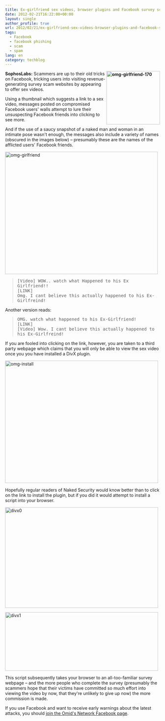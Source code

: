 ```yaml
---
title: Ex-girlfriend sex videos, browser plugins and Facebook survey scams
date: 2012-02-21T16:22:00+00:00
layout: single
author_profile: true
url: 2012/02/21/ex-girlfriend-sex-videos-browser-plugins-and-facebook-survey-scams/
tags:
  - Facebook
  - facebook phishing
  - scam
  - spam
lang: en
category: techblog
---
```

**[<img title="omg-girlfriend-170" border="0" alt="omg-girlfriend-170" align="right" src="http://lh5.ggpht.com/-9L4BgI7WywI/T0O66MD9TCI/AAAAAAAAE5o/sF3dlSwuJfw/omg-girlfriend-170_thumb.jpg?imgmax=800" width="174" height="174" />](http://lh5.ggpht.com/-vmOud57TbcU/T0O6mMjV6yI/AAAAAAAAE5g/0lDrD-uzHfQ/s1600-h/omg-girlfriend-170%25255B2%25255D.jpg)SophosLabs:** Scammers are up to their old tricks on Facebook, tricking users into visiting revenue-generating survey scam websites by appearing to offer sex videos. 

Using a thumbnail which suggests a link to a sex video, messages posted on compromised Facebook users' walls attempt to lure their unsuspecting Facebook friends into clicking to see more. 

And if the use of a saucy snapshot of a naked man and woman in an intimate pose wasn't enough, the messages also include a variety of names (obscured in the images below) – presumably these are the names of the afflicted users' Facebook friends. 

[<img title="omg-girlfriend" border="0" alt="omg-girlfriend" src="http://lh6.ggpht.com/-yLwZm0HmGIw/T0O8GGv-ZuI/AAAAAAAAE54/wfSxucH6iek/omg-girlfriend_thumb%25255B2%25255D.jpg?imgmax=800" width="497" height="399" />](http://lh5.ggpht.com/-3NtnCavX2ic/T0O7K5z2hzI/AAAAAAAAE5w/59ehtjwBS74/s1600-h/omg-girlfriend%25255B4%25255D.jpg) 

> <tt>[Video] WOW.. watch what Happened to his Ex Girlfriend!!</tt>  
> <tt>[LINK]</tt>  
> <tt>Omg. I cant believe this actually happened to his Ex-Girlfreind!</tt>

Another version reads: 

> <tt>OMG. watch what happened to his Ex-Girlfriend!</tt>  
> <tt>[LINK]</tt>  
> <tt>[Video] Wow. I cant believe this actually happened to his Ex-Girlfreind!</tt>

If you are fooled into clicking on the link, however, you are taken to a third party webpage which claims that you will only be able to view the sex video once you you have installed a DivX plugin. 

[<img title="omg-install" border="0" alt="omg-install" src="http://lh3.ggpht.com/-CiZ3K0l_9t4/T0O8lsll8-I/AAAAAAAAE6I/sXZaQR2lGC4/omg-install_thumb%25255B2%25255D.jpg?imgmax=800" width="498" height="399" />](http://lh6.ggpht.com/-ECv6vKxZlWk/T0O8ZpQQwEI/AAAAAAAAE6A/SlhinE7FArU/s1600-h/omg-install%25255B4%25255D.jpg) 

Hopefully regular readers of Naked Security would know better than to click on the link to install the plugin, but if you did it would attempt to install a script into your browser. 

[<img title="divx0" border="0" alt="divx0" src="http://lh3.ggpht.com/-SjGMkqvRozo/T0O9MopZETI/AAAAAAAAE6Y/5V63OsqVZ08/divx0_thumb%25255B2%25255D.jpg?imgmax=800" width="498" height="328" />](http://lh6.ggpht.com/-K77hodlcQIM/T0O8z7dzBSI/AAAAAAAAE6Q/H1SdxXh5Aqo/s1600-h/divx0%25255B4%25255D.jpg) 

[<img title="divx1" border="0" alt="divx1" src="http://lh3.ggpht.com/-zg1TB7Et52o/T0O9pxDQoMI/AAAAAAAAE6o/lVNU3sX6VGU/divx1_thumb%25255B2%25255D.jpg?imgmax=800" width="498" height="191" />](http://lh4.ggpht.com/-K1_9aab4vUM/T0O9WJRArvI/AAAAAAAAE6g/3Yf3L30bfhg/s1600-h/divx1%25255B4%25255D.jpg) 

This script subsequently takes your browser to an all-too-familiar survey webpage – and the more people who complete the survey (presumably the scammers hope that their victims have committed so much effort into viewing the video by now, that they're unlikely to give up now) the more commission is made. 

If you use Facebook and want to receive early warnings about the latest attacks, you should <a href="https://www.facebook.com/omidsnetwork/" target="_blank">join the Omid's Network Facebook page</a>.